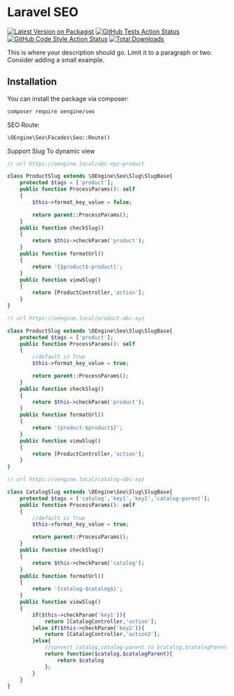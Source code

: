 # Laravel SEO

[![Latest Version on Packagist](https://img.shields.io/packagist/v/oengine/laravel-seo.svg?style=flat-square)](https://packagist.org/packages/oengine/seo)
[![GitHub Tests Action Status](https://img.shields.io/github/workflow/status/oengine/laravel-seo/run-tests?label=tests)](https://github.com/oengine/seo/actions?query=workflow%3Arun-tests+branch%3Amain)
[![GitHub Code Style Action Status](https://img.shields.io/github/workflow/status/oengine/laravel-seo/Fix%20PHP%20code%20style%20issues?label=code%20style)](https://github.com/oengine/laravel-seo/actions?query=workflow%3A"Fix+PHP+code+style+issues"+branch%3Amain)
[![Total Downloads](https://img.shields.io/packagist/dt/oengine/seo.svg?style=flat-square)](https://packagist.org/packages/oengine/seo)

This is where your description should go. Limit it to a paragraph or two. Consider adding a small example.


## Installation

You can install the package via composer:

```bash
composer require oengine/seo
```
SEO Route:

```php
\OEngine\Seo\Facades\Seo::Route()
```

Support Slug To dynamic view


```php
// url https://oengine.local/abc-xyz-product

class ProductSlug extends \OEngine\Seo\Slug\SlugBase{
    protected $tags = ['product'];
    public function ProcessParams(): self
    {
        $this->format_key_value = false;

        return parent::ProcessParams();
    }
    public function checkSlug()
    {
        return $this->checkParam('product');
    }
    public function formatUrl()
    {
        return '{$product$-product}';
    }
    public function viewSlug()
    {
        return [ProductController,'action'];
    }
}
```


```php
// url https://oengine.local/product-abc-xyz

class ProductSlug extends \OEngine\Seo\Slug\SlugBase{
    protected $tags = ['product'];
    public function ProcessParams(): self
    {
        //default is True
        $this->format_key_value = true;

        return parent::ProcessParams();
    }
    public function checkSlug()
    {
        return $this->checkParam('product');
    }
    public function formatUrl()
    {
        return '{product-$product$}';
    }
    public function viewSlug()
    {
        return [ProductController,'action'];
    }
}
```

```php
// url https://oengine.local/catalog-abc-xyz

class CatalogSlug extends \OEngine\Seo\Slug\SlugBase{
    protected $tags = ['catalog','key1','key2','catalog-parent'];
    public function ProcessParams(): self
    {
        //default is True
        $this->format_key_value = true;

        return parent::ProcessParams();
    }
    public function checkSlug()
    {
        return $this->checkParam('catalog');
    }
    public function formatUrl()
    {
        return '{catalog-$catalog$}';
    }
    public function viewSlug()
    {
        if($this->checkParam('key1')){
            return [CatalogController,'action'];
        }else if($this->checkParam('key2')){ 
            return [CatalogController,'action2'];
        }else{
            //convert catalog,catalog-parent to $catalog,$catalogParent
            return function($catalog,$catalogParent){
                return $catalog
            };
        }
    }
}
```
